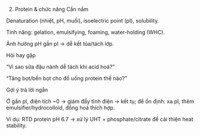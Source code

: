 2) Protein & chức năng
   Cần nắm

Denaturation (nhiệt, pH, muối), isoelectric point (pI), solubility.

Tính năng: gelation, emulsifying, foaming, water-holding (WHC).

Ảnh hưởng pH gần pI → dễ kết tủa/tách lớp.

Hỏi hay gặp

“Vì sao sữa đậu nành dễ tách khi acid hoá?”

“Tăng bọt/bền bọt cho đồ uống protein thế nào?”

Gợi ý trả lời ngắn

Ở gần pI, điện tích ~0 → giảm đẩy tĩnh điện → kết tụ; để ổn định: xa pI, thêm emulsifier/hydrocolloid, đồng hoá thích hợp.

Ví dụ: RTD protein pH 6.7 → xử lý UHT + phosphate/citrate để cải thiện heat stability.

